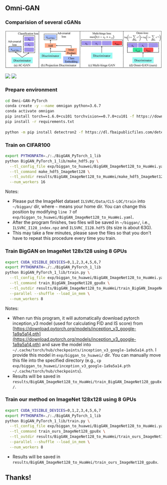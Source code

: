 ## Omni-GAN

### Comparision of several cGANs

![](.github/cgan_loss.jpg)

<img src="https://github.com/PeterouZh/Omni-GAN-PyTorch/blob/main/.github/GAN_cGAN_cifar100_IS.png" width="300">
<img src="https://github.com/PeterouZh/Omni-GAN-PyTorch/blob/main/.github/GAN_cGAN_cifar100_FID.png" width="300">

### Prepare environment


```bash
cd Omni-GAN-PyTorch
conda create -y --name omnigan python=3.6.7 
conda activate omnigan
pip install torch==1.6.0+cu101 torchvision==0.7.0+cu101 -f https://download.pytorch.org/whl/torch_stable.html
pip install -r requirements.txt

python -m pip install detectron2 -f https://dl.fbaipublicfiles.com/detectron2/wheels/cu101/torch1.6/index.html
```

### Train on CIFAR100

```bash
export PYTHONPATH=./:./BigGAN_PyTorch_1_lib
python BigGAN_PyTorch_1_lib/make_hdf5.py \
  --tl_config_file exp/biggan_to_huawei/BigGAN_ImageNet128_to_HuaWei.yaml \
  --tl_command make_hdf5_ImageNet128 \
  --tl_outdir results/BigGAN_ImageNet128_to_HuaWei/make_hdf5_ImageNet128 \
  --num_workers 16
```

Notes:

- Please put the ImageNet dataset `ILSVRC/Data/CLS-LOC/train` into `~/biggan/` dir, where `~` means your home dir. You can change this position by modifying `line 7` of `exp/biggan_to_huawei/BigGAN_ImageNet128_to_HuaWei.yaml`.
- After the program finishes, two files will be saved in `~/biggan/`, i.e., `ILSVRC_I128_index.npz` and `ILSVRC_I128.hdf5` (its size is about 63G). 
- This may take a few minutes, please save the files so that you don't have to repeat this procedure every time you train.

### Train BigGAN on ImageNet 128x128 using 8 GPUs

```bash
export CUDA_VISIBLE_DEVICES=0,1,2,3,4,5,6,7
export PYTHONPATH=./:./BigGAN_PyTorch_1_lib
python BigGAN_PyTorch_1_lib/train.py \
  --tl_config_file exp/biggan_to_huawei/BigGAN_ImageNet128_to_HuaWei.yaml \
  --tl_command train_BigGAN_ImageNet128_gpu8x \
  --tl_outdir results/BigGAN_ImageNet128_to_HuaWei/train_BigGAN_ImageNet128_gpu8x \
  --parallel --shuffle --load_in_mem \
  --num_workers 8
```
Notes: 

- When run this program, it will automatically download pytorch inception_v3 model (used for calculating FID and IS score) from [https://download.pytorch.org/models/inception_v3_google-1a9a5a14.pth](https://download.pytorch.org/models/inception_v3_google-1a9a5a14.pth) and save the model into `~/.cache/torch/hub/checkpoints/inception_v3_google-1a9a5a14.pth`. I provide this model in `exp/biggan_to_huawei/` dir. You can manually move this file into the specified directory (e.g., `cp exp/biggan_to_huawei/inception_v3_google-1a9a5a14.pth ~/.cache/torch/hub/checkpoints`).
- Results will be saved in `results/BigGAN_ImageNet128_to_HuaWei/train_BigGAN_ImageNet128_gpu8x/`.

### Train our method on ImageNet 128x128 using 8 GPUs

```bash
export CUDA_VISIBLE_DEVICES=0,1,2,3,4,5,6,7
export PYTHONPATH=./:./BigGAN_PyTorch_1_lib
python BigGAN_PyTorch_1_lib/train.py \
  --tl_config_file exp/biggan_to_huawei/BigGAN_ImageNet128_to_HuaWei.yaml \
  --tl_command train_ours_ImageNet128_gpu8x \
  --tl_outdir results/BigGAN_ImageNet128_to_HuaWei/train_ours_ImageNet128_gpu8x \
  --parallel --shuffle --load_in_mem \
  --num_workers 8
```

- Results will be saved in `results/BigGAN_ImageNet128_to_HuaWei/train_ours_ImageNet128_gpu8x`.

## Thanks!